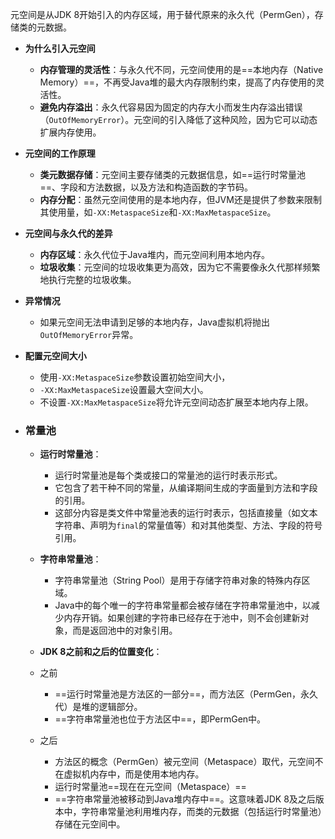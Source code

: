 
元空间是从JDK 8开始引入的内存区域，用于替代原来的永久代（PermGen），存储类的元数据。

- **为什么引入元空间**
	- **内存管理的灵活性**：与永久代不同，元空间使用的是==本地内存（Native Memory）==，不再受Java堆的最大内存限制约束，提高了内存使用的灵活性。
	- **避免内存溢出**：永久代容易因为固定的内存大小而发生内存溢出错误（`OutOfMemoryError`）。元空间的引入降低了这种风险，因为它可以动态扩展内存使用。

- **元空间的工作原理**
	- **类元数据存储**：元空间主要存储类的元数据信息，如==运行时常量池==、字段和方法数据，以及方法和构造函数的字节码。
	- **内存分配**：虽然元空间使用的是本地内存，但JVM还是提供了参数来限制其使用量，如`-XX:MetaspaceSize`和`-XX:MaxMetaspaceSize`。

- **元空间与永久代的差异**
	- **内存区域**：永久代位于Java堆内，而元空间利用本地内存。
	- **垃圾收集**：元空间的垃圾收集更为高效，因为它不需要像永久代那样频繁地执行完整的垃圾收集。

- **异常情况**
	- 如果元空间无法申请到足够的本地内存，Java虚拟机将抛出`OutOfMemoryError`异常。

- **配置元空间大小**
	- 使用`-XX:MetaspaceSize`参数设置初始空间大小，
	- `-XX:MaxMetaspaceSize`设置最大空间大小。
	- 不设置`-XX:MaxMetaspaceSize`将允许元空间动态扩展至本地内存上限。


- ### **常量池**

	- **运行时常量池**：
		- 运行时常量池是每个类或接口的常量池的运行时表示形式。
		- 它包含了若干种不同的常量，从编译期间生成的字面量到方法和字段的引用。
		- 这部分内容是类文件中常量池表的运行时表示，包括直接量（如文本字符串、声明为`final`的常量值等）和对其他类型、方法、字段的符号引用。
	- **字符串常量池**：	
		- 字符串常量池（String Pool）是用于存储字符串对象的特殊内存区域。
		- Java中的每个唯一的字符串常量都会被存储在字符串常量池中，以减少内存开销。如果创建的字符串已经存在于池中，则不会创建新对象，而是返回池中的对象引用。

	- **JDK 8之前和之后的位置变化**：
	- 之前
		- ==运行时常量池是方法区的一部分==，而方法区（PermGen，永久代）是堆的逻辑部分。
		- ==字符串常量池也位于方法区中==，即PermGen中。
	- 之后
		- 方法区的概念（PermGen）被元空间（Metaspace）取代，元空间不在虚拟机内存中，而是使用本地内存。
		- 运行时常量池==现在在元空间（Metaspace）==
		- ==字符串常量池被移动到Java堆内存中==。这意味着JDK 8及之后版本中，字符串常量池利用堆内存，而类的元数据（包括运行时常量池）存储在元空间中。